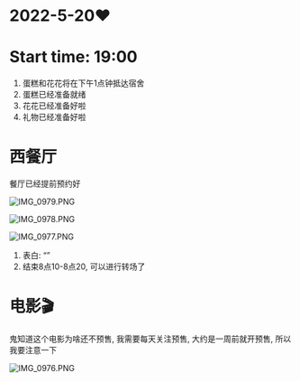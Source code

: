 # 2022-5-20❤️

# Start time: 19:00

1. 蛋糕和花花将在下午1点钟抵达宿舍
2. 蛋糕已经准备就绪
3. 花花已经准备好啦
4. 礼物已经准备好啦

# 西餐厅

餐厅已经提前预约好

![IMG_0979.PNG](2022-5-20%E2%9D%A4%EF%B8%8F%20d1cefb45e6994a5289541de3adc3ca57/IMG_0979.png)

![IMG_0978.PNG](2022-5-20%E2%9D%A4%EF%B8%8F%20d1cefb45e6994a5289541de3adc3ca57/IMG_0978.png)

![IMG_0977.PNG](2022-5-20%E2%9D%A4%EF%B8%8F%20d1cefb45e6994a5289541de3adc3ca57/IMG_0977.png)

1. 表白: “”
2. 结束8点10-8点20, 可以进行转场了

# 电影🎬

鬼知道这个电影为啥还不预售,  我需要每天关注预售, 大约是一周前就开预售, 所以我要注意一下

![IMG_0976.PNG](2022-5-20%E2%9D%A4%EF%B8%8F%20d1cefb45e6994a5289541de3adc3ca57/IMG_0976.png)